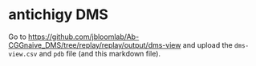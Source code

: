 antichigy DMS
==
Go to https://github.com/jbloomlab/Ab-CGGnaive_DMS/tree/replay/replay/output/dms-view and upload the `dms-view.csv` and `pdb` file (and this markdown file).
